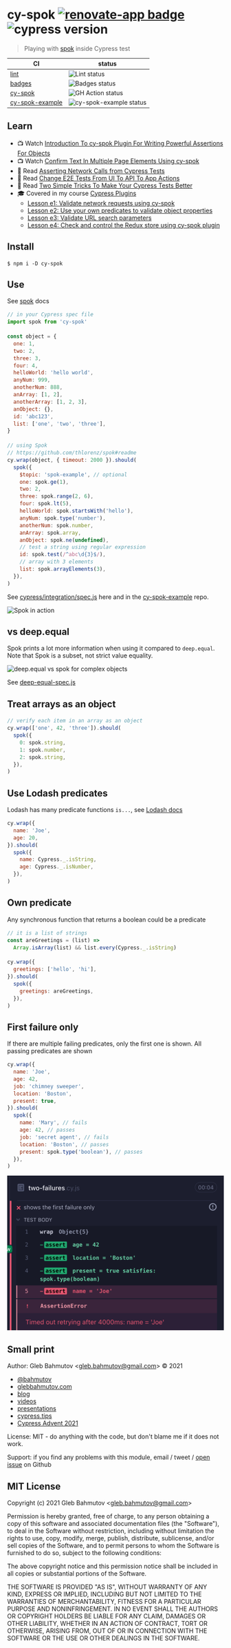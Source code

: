 # cy-spok [![renovate-app badge][renovate-badge]][renovate-app] ![cypress version](https://img.shields.io/badge/cypress-12.6.0-brightgreen)

> Playing with [spok](https://github.com/thlorenz/spok) inside Cypress test

<!-- prettier-ignore-start -->
CI | status
--- | ---
[lint](.github/workflows/lint.yml) | ![Lint status](https://github.com/bahmutov/cy-spok/workflows/lint/badge.svg?branch=master)
[badges](.github/workflows/badges.yml) | ![Badges status](https://github.com/bahmutov/cy-spok/workflows/badges/badge.svg?branch=master)
[cy-spok](.github/workflows/main.yml) | ![GH Action status](https://github.com/bahmutov/cy-spok/workflows/main/badge.svg?branch=master)
[cy-spok-example](https://github.com/bahmutov/cy-spok-example) | ![cy-spok-example status](https://github.com/bahmutov/cy-spok-example/workflows/tests/badge.svg?branch=master)
<!-- prettier-ignore-end -->

## Learn

- 📺 Watch [Introduction To cy-spok Plugin For Writing Powerful Assertions For Objects](https://www.youtube.com/watch?v=MLDsqBd_gVU)
- 📺 Watch [Confirm Text In Multiple Page Elements Using cy-spok](https://youtu.be/l6_OXPiqkxQ)
- 📝 Read [Asserting Network Calls from Cypress Tests](https://www.cypress.io/blog/2019/12/23/asserting-network-calls-from-cypress-tests/)
- 📝 Read [Change E2E Tests From UI To API To App Actions](https://glebbahmutov.com/blog/ui-to-api-to-app-actions/)
- 📝 Read [Two Simple Tricks To Make Your Cypress Tests Better](https://glebbahmutov.com/blog/two-cypress-tricks/)
- 🎓 Covered in my course [Cypress Plugins](https://cypress.tips/courses/cypress-plugins)
  - [Lesson e1: Validate network requests using cy-spok](https://cypress.tips/courses/cypress-plugins/lessons/e1)
  - [Lesson e2: Use your own predicates to validate object properties](https://cypress.tips/courses/cypress-plugins/lessons/e2)
  - [Lesson e3: Validate URL search parameters](https://cypress.tips/courses/cypress-plugins/lessons/e3)
  - [Lesson e4: Check and control the Redux store using cy-spok plugin](https://cypress.tips/courses/cypress-plugins/lessons/e4)

## Install

```
$ npm i -D cy-spok
```

## Use

See [spok](https://github.com/thlorenz/spok#readme) docs

```js
// in your Cypress spec file
import spok from 'cy-spok'

const object = {
  one: 1,
  two: 2,
  three: 3,
  four: 4,
  helloWorld: 'hello world',
  anyNum: 999,
  anotherNum: 888,
  anArray: [1, 2],
  anotherArray: [1, 2, 3],
  anObject: {},
  id: 'abc123',
  list: ['one', 'two', 'three'],
}

// using Spok
// https://github.com/thlorenz/spok#readme
cy.wrap(object, { timeout: 2000 }).should(
  spok({
    $topic: 'spok-example', // optional
    one: spok.ge(1),
    two: 2,
    three: spok.range(2, 6),
    four: spok.lt(5),
    helloWorld: spok.startsWith('hello'),
    anyNum: spok.type('number'),
    anotherNum: spok.number,
    anArray: spok.array,
    anObject: spok.ne(undefined),
    // test a string using regular expression
    id: spok.test(/^abc\d{3}$/),
    // array with 3 elements
    list: spok.arrayElements(3),
  }),
)
```

See [cypress/integration/spec.js](cypress/integration/spec.js) here and in the [cy-spok-example](https://github.com/bahmutov/cy-spok-example) repo.

![Spok in action](img/cy-spok.gif)

## vs deep.equal

Spok prints a lot more information when using it compared to `deep.equal`. Note that Spok is a subset, not strict value equality.

![deep.equal vs spok for complex objects](./img/vs-deep-equal.png)

See [deep-equal-spec.js](./cypress/integration/deep-equal-spec.js)

## Treat arrays as an object

```js
// verify each item in an array as an object
cy.wrap(['one', 42, 'three']).should(
  spok({
    0: spok.string,
    1: spok.number,
    2: spok.string,
  }),
)
```

## Use Lodash predicates

Lodash has many predicate functions `is...`, see [Lodash docs](https://lodash.com/docs)

```js
cy.wrap({
  name: 'Joe',
  age: 20,
}).should(
  spok({
    name: Cypress._.isString,
    age: Cypress._.isNumber,
  }),
)
```

## Own predicate

Any synchronous function that returns a boolean could be a predicate

```js
// it is a list of strings
const areGreetings = (list) =>
  Array.isArray(list) && list.every(Cypress._.isString)

cy.wrap({
  greetings: ['hello', 'hi'],
}).should(
  spok({
    greetings: areGreetings,
  }),
)
```

## First failure only

If there are multiple failing predicates, only the first one is shown. All passing predicates are shown

```js
cy.wrap({
  name: 'Joe',
  age: 42,
  job: 'chimney sweeper',
  location: 'Boston',
  present: true,
}).should(
  spok({
    name: 'Mary', // fails
    age: 42, // passes
    job: 'secret agent', // fails
    location: 'Boston', // passes
    present: spok.type('boolean'), // passes
  }),
)
```

![Only the first failed predicate is shown](./img/two.png)

## Small print

Author: Gleb Bahmutov &lt;gleb.bahmutov@gmail.com&gt; &copy; 2021

- [@bahmutov](https://twitter.com/bahmutov)
- [glebbahmutov.com](https://glebbahmutov.com)
- [blog](https://glebbahmutov.com/blog)
- [videos](https://www.youtube.com/glebbahmutov)
- [presentations](https://slides.com/bahmutov)
- [cypress.tips](https://cypress.tips)
- [Cypress Advent 2021](https://cypresstips.substack.com/)

License: MIT - do anything with the code, but don't blame me if it does not work.

Support: if you find any problems with this module, email / tweet /
[open issue](https://github.com/bahmutov/cy-spok/issues) on Github

## MIT License

Copyright (c) 2021 Gleb Bahmutov &lt;gleb.bahmutov@gmail.com&gt;

Permission is hereby granted, free of charge, to any person
obtaining a copy of this software and associated documentation
files (the "Software"), to deal in the Software without
restriction, including without limitation the rights to use,
copy, modify, merge, publish, distribute, sublicense, and/or sell
copies of the Software, and to permit persons to whom the
Software is furnished to do so, subject to the following
conditions:

The above copyright notice and this permission notice shall be
included in all copies or substantial portions of the Software.

THE SOFTWARE IS PROVIDED "AS IS", WITHOUT WARRANTY OF ANY KIND,
EXPRESS OR IMPLIED, INCLUDING BUT NOT LIMITED TO THE WARRANTIES
OF MERCHANTABILITY, FITNESS FOR A PARTICULAR PURPOSE AND
NONINFRINGEMENT. IN NO EVENT SHALL THE AUTHORS OR COPYRIGHT
HOLDERS BE LIABLE FOR ANY CLAIM, DAMAGES OR OTHER LIABILITY,
WHETHER IN AN ACTION OF CONTRACT, TORT OR OTHERWISE, ARISING
FROM, OUT OF OR IN CONNECTION WITH THE SOFTWARE OR THE USE OR
OTHER DEALINGS IN THE SOFTWARE.

[renovate-badge]: https://img.shields.io/badge/renovate-app-blue.svg
[renovate-app]: https://renovateapp.com/
